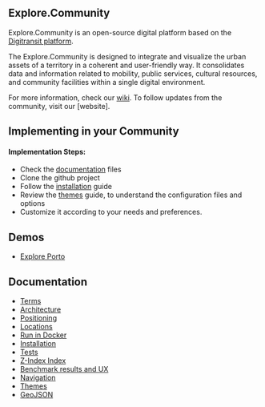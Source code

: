 ## Explore.Community
Explore.Community is an open-source digital platform based on the [Digitransit platform](https://digitransit.fi/en/). 

The Explore.Community is designed to integrate and visualize the urban assets of a territory in a coherent and user-friendly way. It consolidates data and information related to mobility, public services, cultural resources, and community facilities within a single digital environment.

For more information, check our [wiki](https://github.com/PortoDigital-pt/Explore.Community/wiki/Welcome-to-the-Explore.Community!). To follow updates from the community, visit our [website].

## Implementing in your Community 
#### Implementation Steps:
* Check the [documentation](#docs) files
* Clone the github project
* Follow the [installation](docs/Installation.md) guide
* Review the [themes](docs/Themes.md) guide, to understand the configuration files and options
* Customize it according to your needs and preferences.

## Demos
- [Explore Porto](https://explore.porto.pt/)


## <a name="docs"></a>Documentation

- [Terms](docs/Terms.md)
- [Architecture](docs/Architecture.md)
- [Positioning](docs/Position.md)
- [Locations](docs/Location.md)
- [Run in Docker](docs/Docker.md)
- [Installation](docs/Installation.md)
- [Tests](docs/Tests.md)
- [Z-Index Index](docs/ZIndex.md)
- [Benchmark results and UX](docs/JSBenchmark.md)
- [Navigation](docs/Navigation.md)
- [Themes](docs/Themes.md)
- [GeoJSON](docs/GeoJson.md)
